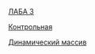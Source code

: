 [ЛАБА 3](https://github.com/Jarelino/Homeworks/tree/master/%D0%9B%D0%B0%D0%B1%D1%8B/Lab03)

[Контрольная](https://github.com/Jarelino/Homeworks/tree/master/ControlWork/03-04-2019)

[Динамический массив](https://github.com/Jarelino/Homeworks/tree/master/%D0%94%D0%BE%D0%BC%D0%B0%D1%88%D0%BA%D0%B0/DynamicArray/Vector)
